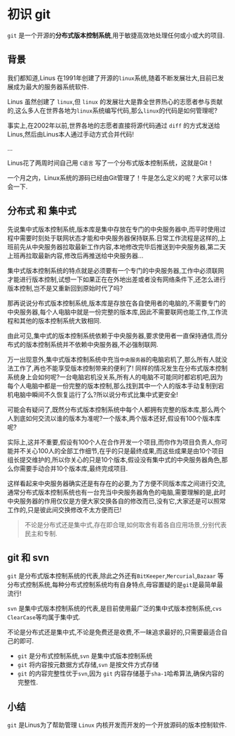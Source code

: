 # 初识 git

`git` 是一个开源的**分布式版本控制系统**,用于敏捷高效地处理任何或小或大的项目.

## 背景 

我们都知道,Linus 在1991年创建了开源的`linux`系统,随着不断发展壮大,目前已发展成为最大的服务器系统软件.

Linus 虽然创建了 `linux`,但 `linux` 的发展壮大是靠全世界热心的志愿者参与贡献的,这么多人在世界各地为`linux`系统编写代码,那么`linux`的代码是如何管理呢?

事实上,在2002年以前,世界各地的志愿者直接将源代码通过 `diff` 的方式发送给Linus,然后由Linus本人通过手动方式合并代码!

...

Linus花了两周时间自己用 `C语言` 写了一个分布式版本控制系统，这就是Git！

一个月之内，Linux系统的源码已经由Git管理了！牛是怎么定义的呢？大家可以体会一下.

## 分布式 和 集中式

先说集中式版本控制系统,版本库是集中存放在专门的中央服务器中,而平时使用过程中需要时刻处于联网状态才能和中央服务器保持联系.日常工作流程是这样的,上班前先从中央服务器拉取最新工作内容,本地修改完毕后推送到中央服务器,第二天上班再拉取最新内容,修改后再推送给中央服务器...

集中式版本控制系统的特点就是必须要有一个专门的中央服务器,工作中必须联网才能进行版本控制,试想一下如果正在在外地出差或者没有网络条件下,还怎么进行版本控制,岂不是又重新回到原始时代了吗?

那再说说分布式版本控制系统,版本库是存放在各自使用者的电脑的,不需要专门的中央服务器,每个人电脑中就是一份完整的版本库,因此不需要联网也能工作,工作流程和其他的版本控制系统大致相同.

由此可见,集中式的版本控制系统依赖于中央服务器,要求使用者一直保持通信,而分布式的版本控制系统并不依赖中央服务器,不必强制联网.

万一出现意外,集中式版本控制系统中充当`中央服务器`的电脑宕机了,那么所有人就没法工作了,再也不能享受版本控制带来的便利了!
同样的情况发生在分布式版本控制系统身上会如何呢?一台电脑宕机没关系,所有人的电脑不可能同时都宕机吧,因为每个人电脑中都是一份完整的版本控制,那么找到其中一个人的版本手动复制到宕机电脑中瞬间不久恢复运行了么?所以说分布式比集中式更安全!

可能会有疑问了,既然分布式版本控制系统中每个人都拥有完整的版本库,那么两个人到底如何交流以谁的版本为准呢?一个版本,两个版本还好,假设有100个版本库呢?

实际上,这并不重要,假设有100个人在合作开发一个项目,而你作为项目负责人,你可能并不关心100人的全部工作细节,在乎的只是最终成果,而这些成果是由10个项目组长提交维护的,所以你关心的只是10个版本,假设没有集中式的中央服务器角色,那么你需要手动合并10个版本库,最终完成项目.

这样看起来中央服务器确实还是有存在的必要,为了方便不同版本库之间进行交流,通常分布式版本控制系统也有一台充当中央服务器角色的电脑,需要理解的是,此时中央服务器的作用仅仅是方便大家交换各自的修改而已,没有它,大家还是可以照常工作的,只是彼此间交换修改不太方便而已!

> 不论是分布式还是集中式,存在即合理,如何取舍有着各自应用场景,分别代表民主和专制.

## git 和 svn

`git` 是分布式版本控制系统的代表,除此之外还有`BitKeeper`,`Mercurial`,`Bazaar` 等分布式控制系统,每种分布式控制系统均有自身特点,毋容置疑的是`git`是最简单最流行!

`svn` 是集中式版本控制系统的代表,是目前使用最广泛的集中式版本控制系统,`cvs` `ClearCase`等均属于集中式.

不论是分布式还是集中式,不论是免费还是收费,不一昧追求最好的,只需要最适合自己的即可.

- `git` 是分布式控制系统,`svn` 是集中式版本控制系统
- `git` 将内容按元数据方式存储,`svn` 是按文件方式存储
- `git` 的内容完整性优于`svn`,因为 `git` 内容存储基于`sha-1`哈希算法,确保内容的完整性.

## 小结

`git` 是Linus为了帮助管理 `Linux` 内核开发而开发的一个开放源码的版本控制软件.

